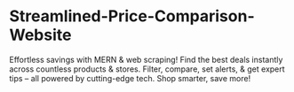 # Streamlined-Price-Comparison-Website
 Effortless savings with MERN &amp; web scraping! Find the best deals instantly across countless products &amp; stores. Filter, compare, set alerts, &amp; get expert tips – all powered by cutting-edge tech. Shop smarter, save more!
